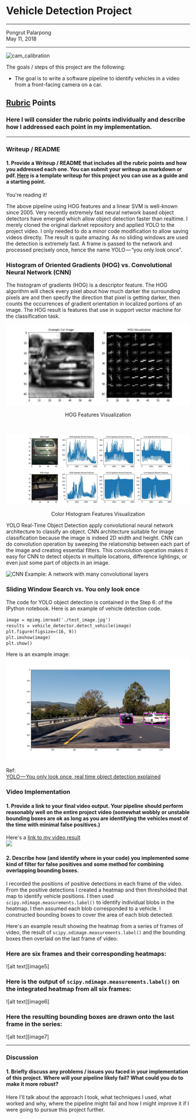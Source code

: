 # **Vehicle Detection Project** 
---

Pongrut Palarpong  
May 11, 2018

---
![cam_calibration](./output_images/cam_calibration.jpg)


The goals / steps of this project are the following:

* The goal is to write a software pipeline to identify vehicles in a video from a front-facing camera on a car. 



## [Rubric](https://review.udacity.com/#!/rubrics/513/view) Points
### Here I will consider the rubric points individually and describe how I addressed each point in my implementation.  

---
### Writeup / README

#### 1. Provide a Writeup / README that includes all the rubric points and how you addressed each one.  You can submit your writeup as markdown or pdf.  [Here](https://github.com/udacity/CarND-Vehicle-Detection/blob/master/writeup_template.md) is a template writeup for this project you can use as a guide and a starting point.  

You're reading it!

The above pipeline using HOG features and a linear SVM is well-known since 2005. Very recently extremely fast neural network based object detectors have emerged which allow object detection faster than realtime. I merely cloned the original darknet repository and applied YOLO to the project video. I only needed to do a minor code modification to allow saving videos directly. The result is quite amazing. As no sliding windows are used the detection is extremely fast. A frame is passed to the network and processed precisely once, hence the name YOLO — “you only look once”.

### Histogram of Oriented Gradients (HOG) vs. Convolutional Neural Network (CNN)

The histogram of gradients (HOG) is a descriptor feature. The HOG algorithm will check every pixel about how much darker the surrounding pixels are and then specify the direction that pixel is getting darker, then counts the occurrences of gradient orientation in localized portions of an image. The HOG result is features that use in support vector machine for the classification task.


![HOG](./figures/HOG.jpg)<br/>
<p align="center">HOG Features Visualization</p>
<br/>

![car_color_hist](./figures/car_color_hist.jpg)
![notcar_color_hist](./figures/notcar_color_hist.jpg)
<p align="center">Color Histogram Features Visualization</p>

YOLO Real-Time Object Detection apply convolutional neural network architecture to classify an object. CNN architecture suitable for image classification because the image is indeed 2D width and height. CNN can do convolution operation by sweeping the relationship between each part of the image and creating essential filters. This convolution operation makes it easy for CNN to detect objects in multiple locations, difference lightings, or even just some part of objects in an image.

![CNN](https://www.mathworks.com/content/mathworks/www/en/discovery/deep-learning/jcr:content/mainParsys/band_2123350969_copy_1983242569/mainParsys/columns_1635259577/1/image_2128876021_cop.adapt.full.high.svg/1508444613873.svg)
Example: A network with many convolutional layers




### Sliding Window Search vs. You only look once 


The code for YOLO object detection is contained in the Step 6: of the IPython notebook.
Here is an example of vehicle detection code.
 
```
image = mpimg.imread('./test_image.jpg')
results = vehicle_detector.detect_vehicle(image)
plt.figure(figsize=(16, 9))
plt.imshow(image)
plt.show() 
```
Here is an example image:
![yolo_result](./figures/yolo_result.jpg)


Ref:<br/>
[YOLO — You only look once, real time object detection explained](https://towardsdatascience.com/yolo-you-only-look-once-real-time-object-detection-explained-492dc9230006)

### Video Implementation

#### 1. Provide a link to your final video output.  Your pipeline should perform reasonably well on the entire project video (somewhat wobbly or unstable bounding boxes are ok as long as you are identifying the vehicles most of the time with minimal false positives.)
Here's a [link to my video result](./project_video_out.mp4)<br/>
[![](http://img.youtube.com/vi/m24QWDf1TRQ/0.jpg)](http://www.youtube.com/watch?v=m24QWDf1TRQ "Advanced Lane Finding")


#### 2. Describe how (and identify where in your code) you implemented some kind of filter for false positives and some method for combining overlapping bounding boxes.

I recorded the positions of positive detections in each frame of the video.  From the positive detections I created a heatmap and then thresholded that map to identify vehicle positions.  I then used `scipy.ndimage.measurements.label()` to identify individual blobs in the heatmap.  I then assumed each blob corresponded to a vehicle.  I constructed bounding boxes to cover the area of each blob detected.  

Here's an example result showing the heatmap from a series of frames of video, the result of `scipy.ndimage.measurements.label()` and the bounding boxes then overlaid on the last frame of video:

### Here are six frames and their corresponding heatmaps:

![alt text][image5]

### Here is the output of `scipy.ndimage.measurements.label()` on the integrated heatmap from all six frames:
![alt text][image6]

### Here the resulting bounding boxes are drawn onto the last frame in the series:
![alt text][image7]



---

### Discussion

#### 1. Briefly discuss any problems / issues you faced in your implementation of this project.  Where will your pipeline likely fail?  What could you do to make it more robust?

Here I'll talk about the approach I took, what techniques I used, what worked and why, where the pipeline might fail and how I might improve it if I were going to pursue this project further.  

